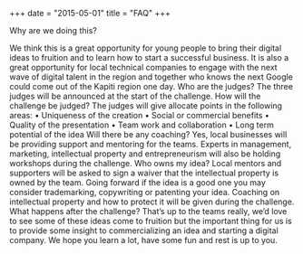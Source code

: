 +++
date = "2015-05-01"
title = "FAQ"
+++

Why are we doing this?

We think this is a great opportunity for young people to bring their digital ideas to fruition and to learn how to start a successful business. It is also a great opportunity for local technical companies to engage with the next wave of digital talent in the region and together who knows the next Google could come out of the Kapiti region one day.
Who are the judges?
The three judges will be announced at the start of the challenge.
How will the challenge be judged?
The judges will give allocate points in the following areas:
• Uniqueness of the creation
• Social or commercial benefits
• Quality of the presentation
• Team work and collaboration
• Long term potential of the idea
Will there be any coaching?
Yes, local businesses will be providing support and mentoring for the teams. Experts in management, marketing, intellectual property and entrepreneurism will also be holding workshops during the challenge.
Who owns my idea?
Local mentors and supporters will be asked to sign a waiver that the intellectual property is owned by the team. Going forward if the idea is a good one you may consider trademarking, copywriting or patenting your idea. Coaching on intellectual property and how to protect it will be given during the challenge.
What happens after the challenge?
That’s up to the teams really, we’d love to see some of these ideas come to fruition but the important thing for us is to provide some insight to commercializing an idea and starting a digital company. We hope you learn a lot, have some fun and rest is up to you.